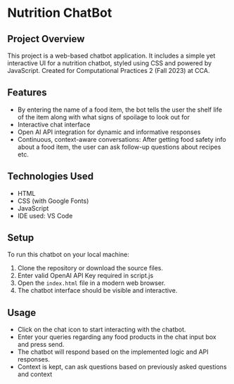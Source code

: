 
# Nutrition ChatBot

## Project Overview
This project is a web-based chatbot application. It includes a simple yet interactive UI for a nutrition chatbot, styled using CSS and powered by JavaScript. Created for Computational Practices 2 (Fall 2023) at CCA.

## Features
- By entering the name of a food item, the bot tells the user the shelf life of the item along with what signs of spoilage to look out for
- Interactive chat interface
- Open AI API integration for dynamic and informative responses
- Continuous, context-aware conversations: After getting food safety info about a food item, the user can ask follow-up questions about recipes etc.

## Technologies Used
- HTML
- CSS (with Google Fonts)
- JavaScript
- IDE used: VS Code

## Setup
To run this chatbot on your local machine:

1. Clone the repository or download the source files.
2. Enter valid OpenAI API Key required in script.js 
3. Open the `index.html` file in a modern web browser.
4. The chatbot interface should be visible and interactive.

## Usage
- Click on the chat icon to start interacting with the chatbot.
- Enter your queries regarding any food products in the chat input box and press send.
- The chatbot will respond based on the implemented logic and API responses.
- Context is kept, can ask questions based on previously asked questions and context

